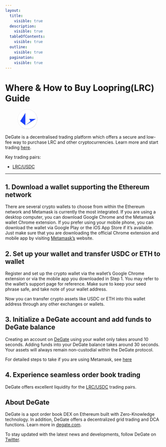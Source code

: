 ```yaml
---
layout:
  title:
    visible: true
  description:
    visible: true
  tableOfContents:
    visible: true
  outline:
    visible: true
  pagination:
    visible: true
---
```


# Where & How to Buy Loopring(LRC) Guide

<figure><img src="../.gitbook/assets/lrc_0xbbbbca6a901c926f240b89eacb641d8aec7aeafd1712729048397.jpg" alt="LRC" width="64" style="border-radius: 50%;"><figcaption></figcaption></figure>

DeGate is a decentralised trading platform which offers a secure and low-fee way to purchase LRC and other cryptocurrencies. Learn more and start trading [here](https://app.degate.com/trade/USDC/0xbbbbca6a901c926f240b89eacb641d8aec7aeafd?utm_source=howtobuy).&#x20;

Key trading pairs:

* [LRC/USDC](https://app.degate.com/trade/USDC/0xbbbbca6a901c926f240b89eacb641d8aec7aeafd?utm_source=howtobuy)

***

## 1. Download a wallet supporting the Ethereum network

There are several crypto wallets to choose from within the Ethereum network and Metamask is currently the most integrated. If you are using a desktop computer, you can download Google Chrome and the Metamask wallet Chrome extension. If you prefer using your mobile phone, you can download the wallet via Google Play or the iOS App Store if it’s available. Just make sure that you are downloading the official Chrome extension and mobile app by visiting [Metamask’s](https://metamask.io/) website.

## 2. Set up your wallet and transfer USDC or ETH to wallet

Register and set up the crypto wallet via the wallet’s Google Chrome extension or via the mobile app you downloaded in Step 1. You may refer to the wallet’s support page for reference. Make sure to keep your seed phrase safe, and take note of your wallet address.&#x20;

Now you can transfer crypto assets like USDC or ETH into this wallet address through any other exchanges or wallets.

## 3. Initialize a DeGate account and add funds to DeGate balance

Creating an account on [DeGate](https://app.degate.com/?utm_source=LRC_howtobuy) using your wallet only takes around 10 seconds. Adding funds into your DeGate balance takes around 30 seconds. Your assets will always remain non-custodial within the DeGate protocol.

For detailed steps to take if you are using Metamask, see [here](https://docs.degate.com/v/product_en/main-features/wallet-connectivity/metamask)

## 4. Experience seamless order book trading

DeGate offers excellent liquidity for the [LRC/USDC](https://app.degate.com/trade/USDC/0xbbbbca6a901c926f240b89eacb641d8aec7aeafd?utm_source=howtobuy) trading pairs.&#x20;

## About DeGate

DeGate is a spot order book DEX on Ethereum built with Zero-Knowledge technology. In addition, DeGate offers a decentralized grid trading and DCA functions. Learn more in [degate.com](https://degate.com/?utm_source=LRC_howtobuy).

To stay updated with the latest news and developments, follow DeGate on [Twitter](https://twitter.com/degatedex).
